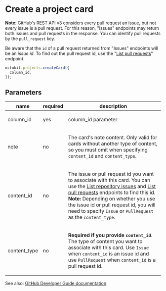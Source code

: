 # Create a project card

**Note**: GitHub's REST API v3 considers every pull request an issue, but not every issue is a pull request. For this reason, "Issues" endpoints may return both issues and pull requests in the response. You can identify pull requests by the `pull_request` key.

Be aware that the `id` of a pull request returned from "Issues" endpoints will be an _issue id_. To find out the pull request id, use the "[List pull requests](https://developer.github.com/v3/pulls/#list-pull-requests)" endpoint.

```js
octokit.projects.createCard({
  column_id,
});
```

## Parameters

<table>
  <thead>
    <tr>
      <th>name</th>
      <th>required</th>
      <th>description</th>
    </tr>
  </thead>
  <tbody>
    <tr><td>column_id</td><td>yes</td><td>

column_id parameter

</td></tr>
<tr><td>note</td><td>no</td><td>

The card's note content. Only valid for cards without another type of content, so you must omit when specifying `content_id` and `content_type`.

</td></tr>
<tr><td>content_id</td><td>no</td><td>

The issue or pull request id you want to associate with this card. You can use the [List repository issues](https://developer.github.com/v3/issues/#list-repository-issues) and [List pull requests](https://developer.github.com/v3/pulls/#list-pull-requests) endpoints to find this id.  
**Note:** Depending on whether you use the issue id or pull request id, you will need to specify `Issue` or `PullRequest` as the `content_type`.

</td></tr>
<tr><td>content_type</td><td>no</td><td>

**Required if you provide `content_id`**. The type of content you want to associate with this card. Use `Issue` when `content_id` is an issue id and use `PullRequest` when `content_id` is a pull request id.

</td></tr>
  </tbody>
</table>

See also: [GitHub Developer Guide documentation](endpoint.documentationUrl).

